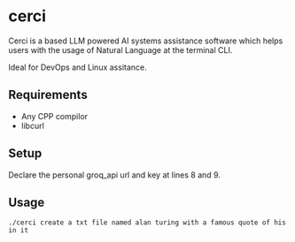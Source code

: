 # cerci

Cerci is a based LLM powered AI systems assistance software which helps users with the usage of Natural Language at the terminal CLI.

Ideal for DevOps and Linux assitance.

## Requirements

* Any CPP compilor
* libcurl

## Setup
Declare the personal groq_api url and key at lines 8 and 9. 


## Usage
```
./cerci create a txt file named alan turing with a famous quote of his in it
```

